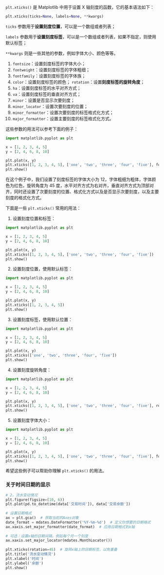 `plt.xticks()` 是 Matplotlib 中用于设置 X 轴刻度的函数，它的基本语法如下：

```python
plt.xticks(ticks=None, labels=None, **kwargs)
```

`ticks` 参数用于**设置刻度位置**，可以是一个数组或者列表；

`labels` 参数用于**设置刻度标签**，可以是一个数组或者列表，如果不指定，则使用默认标签；

`**kwargs` 则是一些其他的参数，例如字体大小、颜色等等。
1. `fontsize`：设置刻度标签的字体大小；
2. `fontweight`：设置刻度标签的字体粗细；
3. `fontfamily`：设置刻度标签的字体族；
4. `color`：设置刻度标签的颜色；
`rotation`：设置**刻度标签的旋转角度**；
6. `ha`：设置刻度标签的水平对齐方式；
7. `va`：设置刻度标签的垂直对齐方式；
8. `minor`：设置是否显示次要刻度；
9. `minor_locator`：设置次要刻度的位置；
10. `minor_formatter`：设置次要刻度的标签格式化方式；
11. `major_formatter`：设置主要刻度的标签格式化方式。

这些参数的用法可以参考下面的例子：

```python
import matplotlib.pyplot as plt

x = [1, 2, 3, 4, 5]
y = [2, 4, 6, 8, 10]

plt.plot(x, y)
plt.xticks([1, 2, 3, 4, 5], ['one', 'two', 'three', 'four', 'five'], fontsize=12, fontweight='bold', color='red', rotation=45, ha='right', va='top', minor=True, minor_locator=plt.MultipleLocator(0.5), minor_formatter=plt.FormatStrFormatter('%.2f'), major_formatter=plt.FormatStrFormatter('%.1f'))
plt.show()
```

在这个例子中，我们设置了刻度标签的字体大小为 12，字体粗细为粗体，字体颜色为红色，旋转角度为 45 度，水平对齐方式为右对齐，垂直对齐方式为顶部对齐，同时还设置了次要刻度的位置、格式化方式以及是否显示次要刻度，以及主要刻度的格式化方式。

下面是一些 `plt.xticks()` 常用的用法：

1. 设置刻度位置和标签：

```python
import matplotlib.pyplot as plt

x = [1, 2, 3, 4, 5]
y = [2, 4, 6, 8, 10]

plt.plot(x, y)
plt.xticks([1, 2, 3, 4, 5], ['one', 'two', 'three', 'four', 'five'])
plt.show()
```

2. 设置刻度位置，使用默认标签：

```python
import matplotlib.pyplot as plt

x = [1, 2, 3, 4, 5]
y = [2, 4, 6, 8, 10]

plt.plot(x, y)
plt.xticks([1, 2, 3, 4, 5])
plt.show()
```

3. 设置刻度标签，使用默认位置：

```python
import matplotlib.pyplot as plt

x = [1, 2, 3, 4, 5]
y = [2, 4, 6, 8, 10]

plt.plot(x, y)
plt.xticks(['one', 'two', 'three', 'four', 'five'])
plt.show()
```

4. 设置刻度旋转角度：

```python
import matplotlib.pyplot as plt

x = [1, 2, 3, 4, 5]
y = [2, 4, 6, 8, 10]

plt.plot(x, y)
plt.xticks([1, 2, 3, 4, 5], ['one', 'two', 'three', 'four', 'five'], rotation=45)
plt.show()
```

5. 设置刻度字体大小：

```python
import matplotlib.pyplot as plt

x = [1, 2, 3, 4, 5]
y = [2, 4, 6, 8, 10]

plt.plot(x, y)
plt.xticks([1, 2, 3, 4, 5], ['one', 'two', 'three', 'four', 'five'], fontsize=12)
plt.show()
```

希望这些例子可以帮助你理解 `plt.xticks()` 的用法。

### 关于时间日期的显示
```python
# 2，流水变动情况  
plt.figure(figsize=(10, 6))  
plt.plot(pd.to_datetime(data['交易时间']), data['交易余额'])  
  
# 设置日期格式  
ax = plt.gca()  # 获取当前的Axes对象  
date_format = mdates.DateFormatter('%Y-%m-%d')  # 定义你想要的日期格式  
ax.xaxis.set_major_formatter(date_format)  # 应用日期格式到x轴  
  
# 可选：设置x轴的日期间隔，例如每个月一个刻度  
ax.xaxis.set_major_locator(mdates.MonthLocator())  
  
plt.xticks(rotation=45)  # 旋转x轴上的日期标签，以免重叠  
plt.title('流水变动情况')  
plt.xlabel('时间')  
plt.ylabel('余额')  
plt.show()
```

